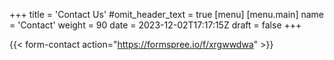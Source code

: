 +++
title = 'Contact Us'
#omit_header_text = true
[menu]
  [menu.main]
  name = 'Contact'
  weight = 90
date = 2023-12-02T17:17:15Z
draft = false
+++

{{< form-contact action="https://formspree.io/f/xrgwwdwa" >}}